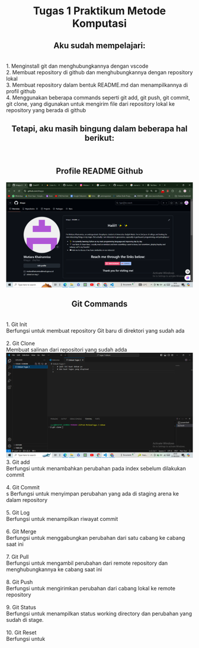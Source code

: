 <h1 align="center">Tugas 1 Praktikum Metode Komputasi</h1>
<h2 align="center">Aku sudah mempelajari: </h2>
<br>
1. Menginstall git dan menghubungkannya dengan vscode<br>
2. Membuat repository di github dan menghubungkannya dengan repository lokal<br>
3. Membuat repository dalam bentuk README.md dan menampilkannya di profil github <br>
4. Menggunakan beberapa commands seperti git add, git push, git commit, git clone, yang digunakan untuk mengirim file dari repository lokal ke repository yang berada di github <br>

<h2 align="center">Tetapi, aku masih bingung dalam beberapa hal berikut: </h2> <br>

<h2 align="center">Profile README Github</h2>
<img src= https://github.com/khayys/Tugas-1/blob/main/Github%20profile.png> <br>

<h2 align="center">Git Commands</h2> <br>
1. Git Init <br>
Berfungsi untuk membuat repository Git baru di direktori yang sudah ada <br>
<img src=  > <br>
2. Git Clone <br>
Membuat salinan dari repositori yang sudah adda <br>
<img src= https://github.com/khayys/Tugas-1/blob/main/Sebelum%20git%20clone.png> <br>
3. Git add <br>
Berfungsi untuk menambahkan perubahan pada index sebelum dilakukan commit<br>
<img src= > <br>
4. Git Commit <br>s
Berfungsi untuk menyimpan perubahan yang ada di staging arena ke dalam repository <br>
<img src= > <br>
5. Git Log <br>
Berfungsi untuk menampilkan riwayat commit <br>
<img src= > <br>
6. Git Merge <br>
Berfungsi untuk menggabungkan perubahan dari satu cabang ke cabang saat ini <br>
<img src= > <br>
7. Git Pull <br>
Berfungsi untuk mengambil perubahan dari remote repository dan menghubungkannya ke cabang saat ini <br>
<img src= > <br>
8. Git Push <br>
Berfungsi untuk mengirimkan perubahan dari cabang lokal ke remote repository <br>
<img src= > <br>
9. Git Status<br>
Berfungsi untuk menampilkan status working directory dan perubahan yang sudah di stage. <br>
<img src= > <br>
10. Git Reset <br>
Berfungsi untuk 

